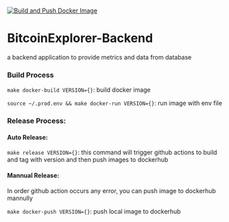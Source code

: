 [![Build and Push Docker Image](https://github.com/zch2001/INFO-7500-backend/actions/workflows/makefile.yml/badge.svg)](https://github.com/zch2001/INFO-7500-backend/actions/workflows/makefile.yml)

# BitcoinExplorer-Backend
a backend application to provide metrics and data from database

### Build Process
`make docker-build VERSION={}`: build docker image

`source ~/.prod.env && make docker-run VERSION={}`: run image with env file

### Release Process:
#### Auto Release:
`make release VERSION={}`: this command will trigger github actions to build and tag with version and then push images to dockerhub
#### Mannual Release:
In order github action occurs any error, you can push image to dockerhub mannully

`make docker-push VERSION={}`: push local image to dockerhub
